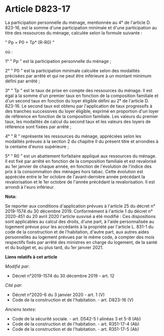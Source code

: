 # Article D823-17

La participation personnelle du ménage, mentionnée au 4° de l'article D. 823-16, est la somme d'une participation minimale et
d'une participation au titre des ressources du ménage, calculée selon la formule suivante :

" Pp = P0 + Tp* (R-R0) "

où :

1° " Pp " est la participation personnelle du ménage ;

2° " P0 " est la participation minimale calculée selon des modalités précisées par arrêté et qui ne peut être inférieure à un
montant minimum défini par arrêté ;

3° " Tp " est le taux de prise en compte des ressources du ménage. Il est égal à la somme d'un premier taux en fonction de la
composition familiale et d'un second taux en fonction du loyer éligible défini au 2° de l'article D. 823-16. Le second taux
est obtenu par l'application de taux progressifs à des tranches successives du loyer éligible, exprimé en proportion d'un
loyer de référence en fonction de la composition familiale. Les valeurs du premier taux, les modalités de calcul du second
taux et les valeurs des loyers de référence sont fixées par arrêté ;

4° " R " représente les ressources du ménage, appréciées selon les modalités prévues à la section 2 du chapitre II du présent
titre et arrondies à la centaine d'euros supérieure ;

5° “ R0 ” est un abattement forfaitaire appliqué aux ressources du ménage. Il est fixé par arrêté en fonction de la
composition familiale et est revalorisé au 1er janvier de chaque année, en fonction de l'évolution de l'indice des prix à la
consommation des ménages hors tabac. Cette évolution est appréciée entre le 1er octobre de l'avant-dernière année précédant
la revalorisation et le 1er octobre de l'année précédant la revalorisation. Il est arrondi à l'euro inférieur.

**Nota:**

Se reporter aux conditions d'application prévues à l'article 25 du décret n° 2019-1574 du 30 décembre 2019. Conformément à
l'article 1 du décret n° 2020-451 du 20 avril 2020 l'article susvisé a été modifié : Ces dispositions sont applicables au
calcul des droits, d'une part, à l'aide personnalisée au logement prévue pour les accédants à la propriété par l'article L.
831-1 du code de la construction et de l'habitation, d'autre part, aux autres aides personnelles au logement prévues par le
même code, à compter des mois respectifs fixés par arrêté des ministres en charge du logement, de la santé et du budget et,
au plus tard, du 1er janvier 2021.

**Liens relatifs à cet article**

_Modifié par_:

  - Décret n°2019-1574 du 30 décembre 2019 - art. 12

_Cité par_:

  - Décret n°2020-6 du 3 janvier 2020 - art. 1 (V)
  - Code de la construction et de l'habitation. - art. D823-16 (V)

_Anciens textes_:

  - Code de la sécurité sociale. - art. D542-5 I alinéas 3 et 5-8 (Ab)
  - Code de la construction et de l'habitation. - art. R351-17-4 (Ab)
  - Code de la construction et de l'habitation. - art. R351-17-5 (Ab)
